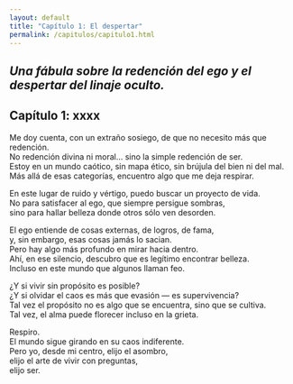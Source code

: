 ```yaml
---
layout: default
title: "Capítulo 1: El despertar"
permalink: /capitulos/capitulo1.html
---
```


*Una fábula sobre la redención del ego y el despertar del linaje oculto.*
---

## Capítulo 1: xxxx
Me doy cuenta, con un extraño sosiego, de que no necesito más que redención.  
No redención divina ni moral… sino la simple redención de ser.  
Estoy en un mundo caótico, sin mapa ético, sin brújula del bien ni del mal.  
Más allá de esas categorías, encuentro algo que me deja respirar.  

En este lugar de ruido y vértigo, puedo buscar un proyecto de vida.  
No para satisfacer al ego, que siempre persigue sombras,  
sino para hallar belleza donde otros sólo ven desorden.  

El ego entiende de cosas externas, de logros, de fama,  
y, sin embargo, esas cosas jamás lo sacian.  
Pero hay algo más profundo en mirar hacia dentro.  
Ahí, en ese silencio, descubro que es legítimo encontrar belleza.  
Incluso en este mundo que algunos llaman feo.  

¿Y si vivir sin propósito es posible?  
¿Y si olvidar el caos es más que evasión — es supervivencia?  
Tal vez el propósito no es algo que se encuentra, sino que se cultiva.  
Tal vez, el alma puede florecer incluso en la grieta.  

Respiro.  
El mundo sigue girando en su caos indiferente.  
Pero yo, desde mi centro, elijo el asombro,  
elijo el arte de vivir con preguntas,  
elijo ser.





